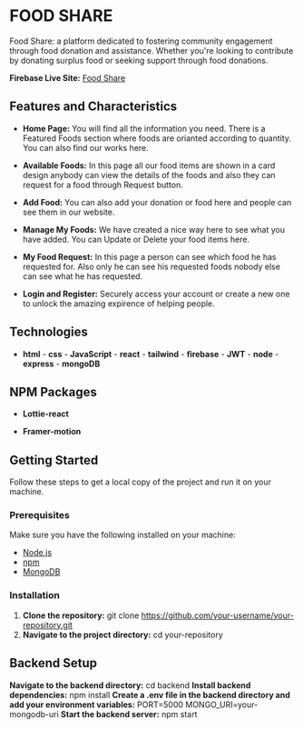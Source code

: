 # FOOD SHARE

Food Share: a platform dedicated to fostering community engagement through food donation and assistance. Whether you're looking to contribute by donating surplus food or seeking support through food donations.

**Firebase Live Site:** [Food Share](https://food-menu-ffbe8.web.app)


## Features and  Characteristics


- **Home Page:** You will find all the information you need. There is a Featured Foods section where foods are orianted according to quantity. You can also find our works here.

- **Available Foods:** In this page all our food items are shown in a card design anybody can view the details of the foods and also they can request for a food through Request button.

- **Add Food:** You can also add your donation or food here and people can see them in our website.

- **Manage My Foods:** We have created a nice way here to see what you have added. You can Update or Delete your food items here.

- **My Food Request:** In this page a person can see which food he has requested for. Also only he can see his requested foods nobody else can see what he has requested.

- **Login and Register:** Securely access your account or create a new one to unlock the amazing expirence of helping people.


## Technologies

- **html** - **css** - **JavaScript** - **react** - **tailwind** - **firebase** - **JWT** - **node** - **express** - **mongoDB**


## NPM Packages 

- **Lottie-react**

- **Framer-motion**

## Getting Started

Follow these steps to get a local copy of the project and run it on your machine.

### Prerequisites

Make sure you have the following installed on your machine:

- [Node.js](https://nodejs.org/en/download/)
- [npm](https://www.npmjs.com/get-npm)
- [MongoDB](https://www.mongodb.com/try/download/community)

### Installation

1. **Clone the repository:**
git clone https://github.com/your-username/your-repository.git
2. **Navigate to the project directory:**
cd your-repository

## Backend Setup
**Navigate to the backend directory:**
cd backend
**Install backend dependencies:**
npm install
**Create a .env file in the backend directory and add your environment variables:**
PORT=5000
MONGO_URI=your-mongodb-uri
**Start the backend server:**
npm start


